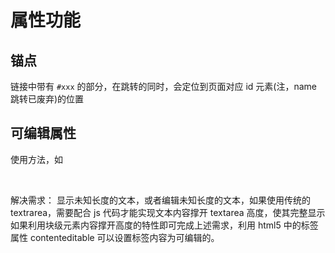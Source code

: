 # 属性功能

## 锚点

链接中带有 `#xxx` 的部分，在跳转的同时，会定位到页面对应 id 元素(注，name 跳转已废弃)的位置

## 可编辑属性

使用方法，如<div contenteditable="true" ></div> <span contenteditable="true"></span>
解决需求：
显示未知长度的文本，或者编辑未知长度的文本，如果使用传统的 textrarea，需要配合 js 代码才能实现文本内容撑开 textarea 高度，使其完整显示
如果利用块级元素内容撑开高度的特性即可完成上述需求，利用 html5 中的标签属性 contenteditable 可以设置标签内容为可编辑的。
